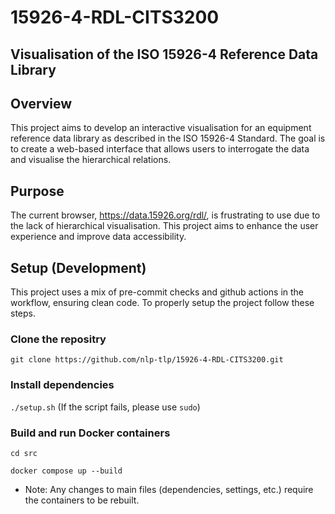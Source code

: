 # 15926-4-RDL-CITS3200

## Visualisation of the ISO 15926-4 Reference Data Library

## Overview
This project aims to develop an interactive visualisation for an equipment reference data library as described in the ISO 15926-4 Standard. The goal is to create a web-based interface that allows users to interrogate the data and visualise the hierarchical relations.

## Purpose
The current browser, https://data.15926.org/rdl/, is frustrating to use due to the lack of hierarchical visualisation. This project aims to enhance the user experience and improve data accessibility.


## Setup (Development)
This project uses a mix of pre-commit checks and github actions in the workflow, ensuring clean code. To properly setup the project follow these steps.

### Clone the repositry
  `git clone https://github.com/nlp-tlp/15926-4-RDL-CITS3200.git`

### Install dependencies
  `./setup.sh` (If the script fails, please use `sudo`)

### Build and run Docker containers
`cd src`

`docker compose up --build`

- Note: Any changes to main files (dependencies, settings, etc.) require the containers to be rebuilt.